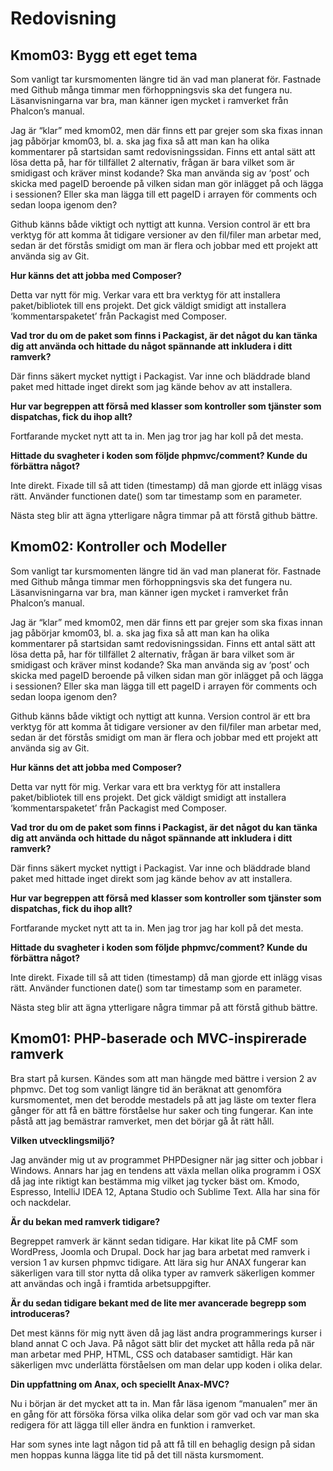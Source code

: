 Redovisning
====================================

Kmom03: Bygg ett eget tema <a name="kmom03"></a>
------------------------------------

Som vanligt tar kursmomenten längre tid än vad man planerat för. Fastnade med Github många timmar men förhoppningsvis ska det fungera nu. Läsanvisningarna var bra, man känner igen mycket i ramverket från Phalcon’s manual.

Jag är “klar” med kmom02, men där finns ett par grejer som ska fixas innan jag påbörjar kmom03, bl. a. ska jag fixa så att man kan ha olika kommentarer på startsidan samt redovisningssidan. Finns ett antal sätt att lösa detta på, har för tillfället 2  alternativ, frågan är bara vilket som är smidigast och kräver minst kodande? Ska man använda sig av ‘post’ och skicka med pageID beroende på vilken sidan man gör inlägget på och lägga i sessionen? Eller ska man lägga till ett pageID i arrayen för comments och sedan loopa igenom den?

Github känns både viktigt och nyttigt att kunna. Version control är ett bra verktyg för att komma åt tidigare versioner av den fil/filer man arbetar med, sedan är det förstås smidigt om man är flera och jobbar med ett projekt att använda sig av Git.

**Hur känns det att jobba med Composer?**

Detta var nytt för mig. Verkar vara ett bra verktyg för att installera paket/bibliotek till ens projekt. Det gick väldigt smidigt att installera ‘kommentarspaketet’ från Packagist med Composer.

**Vad tror du om de paket som finns i Packagist, är det något du kan tänka dig att använda och hittade du något spännande att inkludera i ditt ramverk?**

Där finns säkert mycket nyttigt i Packagist. Var inne och bläddrade bland paket med hittade inget direkt som jag kände behov av att installera.

**Hur var begreppen att förså med klasser som kontroller som tjänster som dispatchas, fick du ihop allt?**

Fortfarande mycket nytt att ta in. Men jag tror jag har koll på det mesta.

**Hittade du svagheter i koden som följde phpmvc/comment? Kunde du förbättra något?**

Inte direkt. Fixade till så att tiden (timestamp) då man gjorde ett inlägg visas rätt. Använder functionen date() som tar timestamp som en parameter.

Nästa steg blir att ägna ytterligare några timmar på att förstå github bättre.


Kmom02: Kontroller och Modeller <a name="kmom02"></a>
------------------------------------

Som vanligt tar kursmomenten längre tid än vad man planerat för. Fastnade med Github många timmar men förhoppningsvis ska det fungera nu. Läsanvisningarna var bra, man känner igen mycket i ramverket från Phalcon’s manual.

Jag är “klar” med kmom02, men där finns ett par grejer som ska fixas innan jag påbörjar kmom03, bl. a. ska jag fixa så att man kan ha olika kommentarer på startsidan samt redovisningssidan. Finns ett antal sätt att lösa detta på, har för tillfället 2  alternativ, frågan är bara vilket som är smidigast och kräver minst kodande? Ska man använda sig av ‘post’ och skicka med pageID beroende på vilken sidan man gör inlägget på och lägga i sessionen? Eller ska man lägga till ett pageID i arrayen för comments och sedan loopa igenom den?

Github känns både viktigt och nyttigt att kunna. Version control är ett bra verktyg för att komma åt tidigare versioner av den fil/filer man arbetar med, sedan är det förstås smidigt om man är flera och jobbar med ett projekt att använda sig av Git.

**Hur känns det att jobba med Composer?**

Detta var nytt för mig. Verkar vara ett bra verktyg för att installera paket/bibliotek till ens projekt. Det gick väldigt smidigt att installera ‘kommentarspaketet’ från Packagist med Composer.

**Vad tror du om de paket som finns i Packagist, är det något du kan tänka dig att använda och hittade du något spännande att inkludera i ditt ramverk?**

Där finns säkert mycket nyttigt i Packagist. Var inne och bläddrade bland paket med hittade inget direkt som jag kände behov av att installera.

**Hur var begreppen att förså med klasser som kontroller som tjänster som dispatchas, fick du ihop allt?**

Fortfarande mycket nytt att ta in. Men jag tror jag har koll på det mesta.

**Hittade du svagheter i koden som följde phpmvc/comment? Kunde du förbättra något?**

Inte direkt. Fixade till så att tiden (timestamp) då man gjorde ett inlägg visas rätt. Använder functionen date() som tar timestamp som en parameter.

Nästa steg blir att ägna ytterligare några timmar på att förstå github bättre.

 
Kmom01: PHP-baserade och MVC-inspirerade ramverk <a name="kmom01"></a>
------------------------------------
Bra start på kursen. Kändes som att man hängde med bättre i version 2 av phpmvc. Det tog som vanligt längre tid än beräknat att genomföra kursmomentet, men det berodde mestadels på att jag läste om texter flera gånger för att få en bättre förståelse hur saker och ting fungerar. Kan inte påstå att jag bemästrar ramverket, men det börjar gå åt rätt håll. 
 
**Vilken utvecklingsmiljö?**

Jag använder mig ut av programmet PHPDesigner när jag sitter och jobbar i Windows. Annars har jag en tendens att växla mellan olika programm i OSX då jag inte riktigt kan bestämma mig vilket jag tycker bäst om. Kmodo, Espresso, IntelliJ IDEA 12, Aptana Studio och Sublime Text. Alla har sina för och nackdelar.

**Är du bekan med ramverk tidigare?**

Begreppet ramverk är kännt sedan tidigare. Har kikat lite på CMF som WordPress, Joomla och Drupal. Dock har jag bara arbetat med ramverk i version 1 av kursen phpmvc tidigare. Att lära sig hur ANAX fungerar kan säkerligen vara till stor nytta då olika typer av ramverk säkerligen kommer att användas och ingå i framtida arbetsuppgifter.

**Är du sedan tidigare bekant med de lite mer avancerade begrepp som introduceras?**

Det mest känns för mig nytt även då jag läst andra programmerings kurser i bland annat C och Java. På något sätt blir det mycket att hålla reda på när man arbetar med PHP, HTML, CSS och databaser samtidigt. Här kan säkerligen mvc underlätta förståelsen om man delar upp koden i olika delar.

**Din uppfattning om Anax, och speciellt Anax-MVC?**

Nu i början är det mycket att ta in. Man får läsa igenom “manualen” mer än en gång för att försöka försa vilka olika delar som gör vad och var man ska redigera för att lägga till eller ändra en funktion i ramverket.
 
Har som synes inte lagt någon tid på att få till en behaglig design på sidan men hoppas kunna lägga lite tid på det till nästa kursmoment.